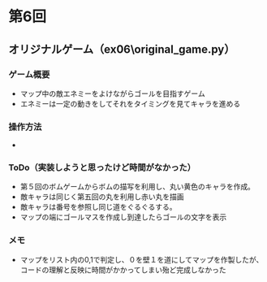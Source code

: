 # 第6回
## オリジナルゲーム（ex06\original_game.py）
### ゲーム概要
- マップ中の敵エネミーをよけながらゴールを目指すゲーム
- エネミーは一定の動きをしてそれをタイミングを見てキャラを進める
### 操作方法
- 
### ToDo（実装しようと思ったけど時間がなかった）
- 第５回のボムゲームからボムの描写を利用し、丸い黄色のキャラを作成。
- 敵キャラは同じく第五回の丸を利用し赤い丸を描画
- 敵キャラは番号を参照し同じ道をぐるぐるする。
- マップの端にゴールマスを作成し到達したらゴールの文字を表示
### メモ
- マップをリスト内の0,1で判定し、０を壁１を道にしてマップを作製したが、コードの理解と反映に時間がかかってしまい殆ど完成しなかった